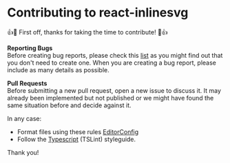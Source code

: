 # Contributing to react-inlinesvg

:+1::tada: First off, thanks for taking the time to contribute! :tada::+1:

**Reporting Bugs**  
Before creating bug reports, please check this [list](https://github.com/gilbarbara/react-inlinesvg/issues) as you might find out that you don't need to create one. When you are creating a bug report, please include as many details as possible.

**Pull Requests**  
Before submitting a new pull request, open a new issue to discuss it. It may already been implemented but not published or we might have found the same situation before and decide against it.

In any case:

- Format files using these rules [EditorConfig](https://github.com/gilbarbara/react-inlinesvg/blob/master/.editorconfig)
- Follow the [Typescript](https://github.com/gilbarbara/react-inlinesvg/blob/master/tslint.json) (TSLint) styleguide.

Thank you!
